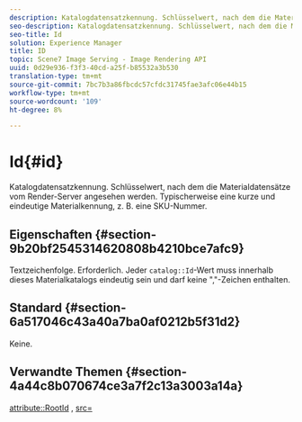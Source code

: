 ```yaml
---
description: Katalogdatensatzkennung. Schlüsselwert, nach dem die Materialdatensätze vom Render-Server angesehen werden. Typischerweise eine kurze und eindeutige Materialkennung, z. B. eine SKU-Nummer.
seo-description: Katalogdatensatzkennung. Schlüsselwert, nach dem die Materialdatensätze vom Render-Server angesehen werden. Typischerweise eine kurze und eindeutige Materialkennung, z. B. eine SKU-Nummer.
seo-title: Id
solution: Experience Manager
title: ID
topic: Scene7 Image Serving - Image Rendering API
uuid: 0d29e936-f3f3-40cd-a25f-b85532a3b530
translation-type: tm+mt
source-git-commit: 7bc7b3a86fbcdc57cfdc31745fae3afc06e44b15
workflow-type: tm+mt
source-wordcount: '109'
ht-degree: 8%

---
```



# Id{#id}

Katalogdatensatzkennung. Schlüsselwert, nach dem die Materialdatensätze vom Render-Server angesehen werden. Typischerweise eine kurze und eindeutige Materialkennung, z. B. eine SKU-Nummer.

## Eigenschaften {#section-9b20bf2545314620808b4210bce7afc9}

Textzeichenfolge. Erforderlich. Jeder `catalog::Id`-Wert muss innerhalb dieses Materialkatalogs eindeutig sein und darf keine &quot;,&quot;-Zeichen enthalten.

## Standard {#section-6a517046c43a40a7ba0af0212b5f31d2}

Keine.

## Verwandte Themen {#section-4a44c8b070674ce3a7f2c13a3003a14a}

[attribute::RootId](../../../../../ir-api/material-cat/image-rendering-api-ref/c-ir-material-catalog/c-ir-attributes-reference/r-ir-rootid.md#reference-54b42b7125824be593378c1accb70d5a) ,  [src=](../../../../../ir-api/http-protocol/image-rendering-api-ref/c-ir-http-protocol-ref/c-ir-http-protocol-command-reference/r-ir-src.md#reference-62c98abad22149d68d405ed6aaff8272)
